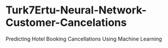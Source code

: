 # Turk7Ertu-Neural-Network-Customer-Cancelations
Predicting Hotel Booking Cancellations Using Machine Learning
